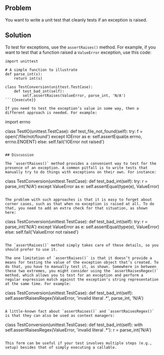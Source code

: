 ## Problem

You want to write a unit test that cleanly tests if an exception is raised.

## Solution

To test for exceptions, use the `assertRaises()` method. For example, if you want to test that a function raised a `ValueError` exception, use this code:

```
import unittest

# A simple function to illustrate
def parse_int(s):
    return int(s)

class TestConversion(unittest.TestCase):
    def test_bad_int(self):
        self.assertRaises(ValueError, parse_int, 'N/A')
```{{execute}}

If you need to test the exception’s value in some way, then a different approach is needed. For example:

```
import errno

class TestIO(unittest.TestCase):
    def test_file_not_found(self):
        try:
            f = open('/file/not/found')
        except IOError as e:
            self.assertEqual(e.errno, errno.ENOENT)
        else:
            self.fail('IOError not raised')
```{{execute}}

## Discussion

The `assertRaises()` method provides a convenient way to test for the presence of an exception. A common pitfall is to write tests that manually try to do things with exceptions on their own. For instance:

```
class TestConversion(unittest.TestCase):
    def test_bad_int(self):
        try:
            r = parse_int('N/A')
        except ValueError as e:
            self.assertEqual(type(e), ValueError)
```{{execute}}

The problem with such approaches is that it is easy to forget about corner cases, such as that when no exception is raised at all. To do that, you need to add an extra check for that situation, as shown here:

```
class TestConversion(unittest.TestCase):
    def test_bad_int(self):
        try:
            r = parse_int('N/A')
        except ValueError as e:
            self.assertEqual(type(e), ValueError)
        else:
            self.fail('ValueError not raised')
```{{execute}}

The `assertRaises()` method simply takes care of these details, so you should prefer to use it.

The one limitation of `assertRaises()` is that it doesn’t provide a means for testing the value of the exception object that’s created. To do that, you have to manually test it, as shown. Somewhere in between these two extremes, you might consider using the `assertRaisesRegex()` method, which allows you to test for an exception and perform a regular expression match against the exception’s string representation at the same time. For example:

```
class TestConversion(unittest.TestCase):
    def test_bad_int(self):
        self.assertRaisesRegex(ValueError, 'invalid literal .*',
		                       parse_int, 'N/A')
```{{execute}}

A little-known fact about `assertRaises()` and `assertRaisesRegex()` is that they can also be used as context managers:

```
class TestConversion(unittest.TestCase):
    def test_bad_int(self):
        with self.assertRaisesRegex(ValueError, 'invalid literal .*'):
            r = parse_int('N/A')
```{{execute}}

This form can be useful if your test involves multiple steps (e.g., setup) besides that of simply executing a callable.
